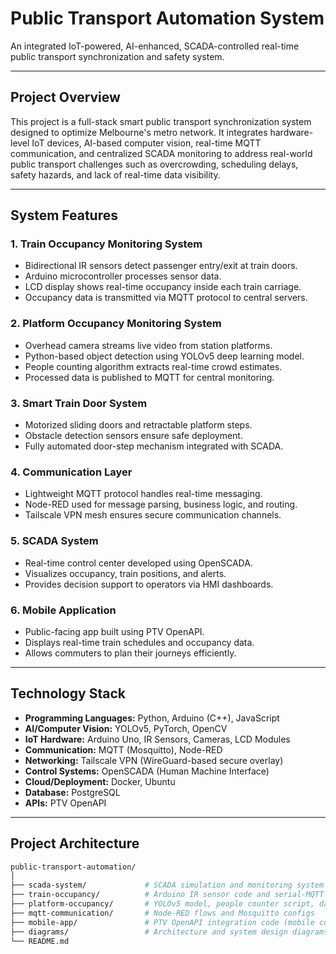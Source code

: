 # Public Transport Automation System

An integrated IoT-powered, AI-enhanced, SCADA-controlled real-time public transport synchronization and safety system.

---

## Project Overview

This project is a full-stack smart public transport synchronization system designed to optimize Melbourne's metro network. It integrates hardware-level IoT devices, AI-based computer vision, real-time MQTT communication, and centralized SCADA monitoring to address real-world public transport challenges such as overcrowding, scheduling delays, safety hazards, and lack of real-time data visibility.

---

## System Features

### 1. **Train Occupancy Monitoring System**
- Bidirectional IR sensors detect passenger entry/exit at train doors.
- Arduino microcontroller processes sensor data.
- LCD display shows real-time occupancy inside each train carriage.
- Occupancy data is transmitted via MQTT protocol to central servers.

### 2. **Platform Occupancy Monitoring System**
- Overhead camera streams live video from station platforms.
- Python-based object detection using YOLOv5 deep learning model.
- People counting algorithm extracts real-time crowd estimates.
- Processed data is published to MQTT for central monitoring.

### 3. **Smart Train Door System**
- Motorized sliding doors and retractable platform steps.
- Obstacle detection sensors ensure safe deployment.
- Fully automated door-step mechanism integrated with SCADA.

### 4. **Communication Layer**
- Lightweight MQTT protocol handles real-time messaging.
- Node-RED used for message parsing, business logic, and routing.
- Tailscale VPN mesh ensures secure communication channels.

### 5. **SCADA System**
- Real-time control center developed using OpenSCADA.
- Visualizes occupancy, train positions, and alerts.
- Provides decision support to operators via HMI dashboards.

### 6. **Mobile Application**
- Public-facing app built using PTV OpenAPI.
- Displays real-time train schedules and occupancy data.
- Allows commuters to plan their journeys efficiently.

---

## Technology Stack

- **Programming Languages:** Python, Arduino (C++), JavaScript
- **AI/Computer Vision:** YOLOv5, PyTorch, OpenCV
- **IoT Hardware:** Arduino Uno, IR Sensors, Cameras, LCD Modules
- **Communication:** MQTT (Mosquitto), Node-RED
- **Networking:** Tailscale VPN (WireGuard-based secure overlay)
- **Control Systems:** OpenSCADA (Human Machine Interface)
- **Cloud/Deployment:** Docker, Ubuntu
- **Database:** PostgreSQL
- **APIs:** PTV OpenAPI

---

## Project Architecture

```bash
public-transport-automation/
│
├── scada-system/             # SCADA simulation and monitoring system
├── train-occupancy/          # Arduino IR sensor code and serial-MQTT bridge
├── platform-occupancy/       # YOLOv5 model, people counter script, dataset
├── mqtt-communication/       # Node-RED flows and Mosquitto configs
├── mobile-app/               # PTV OpenAPI integration code (mobile companion app)
├── diagrams/                 # Architecture and system design diagrams
└── README.md
